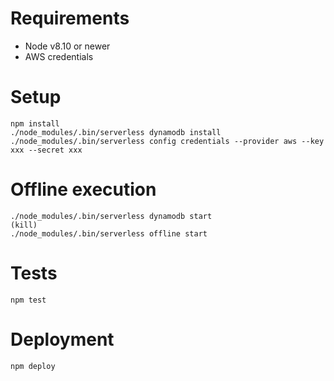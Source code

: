 # Requirements
- Node v8.10 or newer
- AWS credentials

# Setup
```
npm install
./node_modules/.bin/serverless dynamodb install
./node_modules/.bin/serverless config credentials --provider aws --key xxx --secret xxx
```

# Offline execution
```
./node_modules/.bin/serverless dynamodb start
(kill)
./node_modules/.bin/serverless offline start
```

# Tests
```
npm test
```

# Deployment
```
npm deploy
```
